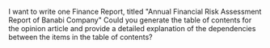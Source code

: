 I want to write one Finance Report, titled "Annual Financial Risk Assessment Report of Banabi Company" Could you generate the table of contents for the opinion article and provide a detailed explanation of the dependencies between the items in the table of contents?